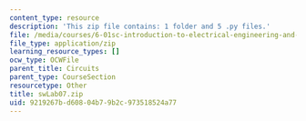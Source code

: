 ```yaml
---
content_type: resource
description: 'This zip file contains: 1 folder and 5 .py files.'
file: /media/courses/6-01sc-introduction-to-electrical-engineering-and-computer-science-i-spring-2011/9219267bd60804b79b2c973518524a77_swLab07.zip
file_type: application/zip
learning_resource_types: []
ocw_type: OCWFile
parent_title: Circuits
parent_type: CourseSection
resourcetype: Other
title: swLab07.zip
uid: 9219267b-d608-04b7-9b2c-973518524a77
---
```

